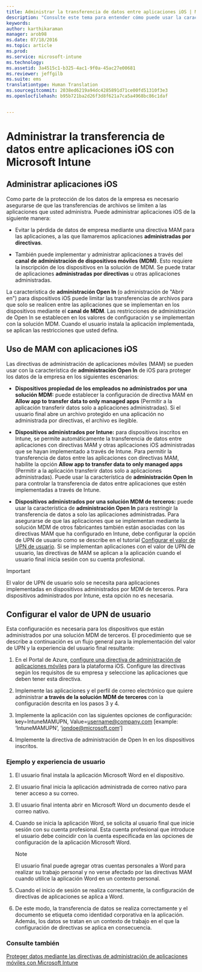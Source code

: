 ```yaml
---
title: Administrar la transferencia de datos entre aplicaciones iOS | Microsoft Intune
description: "Consulte este tema para entender cómo puede usar la característica Open In de iOS y las directivas de administración de aplicaciones móviles para administrar las transferencias de datos entre aplicaciones."
keywords: 
author: karthikaraman
manager: arob98
ms.date: 07/18/2016
ms.topic: article
ms.prod: 
ms.service: microsoft-intune
ms.technology: 
ms.assetid: 3a4515c1-b325-4ac1-9f0a-45ac27e00681
ms.reviewer: jeffgilb
ms.suite: ems
translationtype: Human Translation
ms.sourcegitcommit: 2038ed6219a94dc4285891d71ce00fd51310f3e3
ms.openlocfilehash: b95b721ba2d26f3d8f621a7ca5a4968bc86c1daf


---
```


# Administrar la transferencia de datos entre aplicaciones iOS con Microsoft Intune
## Administrar aplicaciones iOS
Como parte de la protección de los datos de la empresa es necesario asegurarse de que las transferencias de archivos se limiten a las aplicaciones que usted administra.  Puede administrar aplicaciones iOS de la siguiente manera:

-   Evitar la pérdida de datos de empresa mediante una directiva MAM para las aplicaciones, a las que llamaremos aplicaciones **administradas por directivas**.

-   También puede implementar y administrar aplicaciones a través del **canal de administración de dispositivos móviles (MDM)**.  Esto requiere la inscripción de los dispositivos en la solución de MDM. Se puede tratar de aplicaciones **administradas por directivas** u otras aplicaciones administradas.

La característica de **administración Open In** (o administración de "Abrir en") para dispositivos iOS puede limitar las transferencias de archivos para que solo se realicen entre las aplicaciones que se implementan en los dispositivos mediante el **canal de MDM**. Las restricciones de administración de Open In se establecen en los valores de configuración y se implementan con la solución MDM.  Cuando el usuario instala la aplicación implementada, se aplican las restricciones que usted defina.
##  Uso de MAM con aplicaciones iOS
Las directivas de administración de aplicaciones móviles (MAM) se pueden usar con la característica de **administración Open In** de iOS para proteger los datos de la empresa en los siguientes escenarios:

-   **Dispositivos propiedad de los empleados no administrados por una solución MDM:** puede establecer la configuración de directiva MAM en **Allow app to transfer data to only managed apps** (Permitir a la aplicación transferir datos solo a aplicaciones administradas). Si el usuario final abre un archivo protegido en una aplicación no administrada por directivas, el archivo es ilegible.

-   **Dispositivos administrados por Intune:** para dispositivos inscritos en Intune, se permite automáticamente la transferencia de datos entre aplicaciones con directivas MAM y otras aplicaciones iOS administradas que se hayan implementado a través de Intune. Para permitir la transferencia de datos entre las aplicaciones con directivas MAM, habilite la opción **Allow app to transfer data to only managed apps** (Permitir a la aplicación transferir datos solo a aplicaciones administradas). Puede usar la característica de **administración Open In** para controlar la transferencia de datos entre aplicaciones que estén implementadas a través de Intune.   

-   **Dispositivos administrados por una solución MDM de terceros:** puede usar la característica de **administración Open In** para restringir la transferencia de datos a solo las aplicaciones administradas.
Para asegurarse de que las aplicaciones que se implementan mediante la solución MDM de otros fabricantes también están asociadas con las directivas MAM que ha configurado en Intune, debe configurar la opción de UPN de usuario como se describe en el tutorial [Configurar el valor de UPN de usuario](#configure-user-upn-setting).  Si se implementan aplicaciones con el valor de UPN de usuario, las directivas de MAM se aplican a la aplicación cuando el usuario final inicia sesión con su cuenta profesional.

> [!IMPORTANT]
> El valor de UPN de usuario solo se necesita para aplicaciones implementadas en dispositivos administrados por MDM de terceros.  Para dispositivos administrados por Intune, esta opción no es necesaria.

## Configurar el valor de UPN de usuario
Esta configuración es necesaria para los dispositivos que están administrados por una solución MDM de terceros. El procedimiento que se describe a continuación es un flujo general para la implementación del valor de UPN y la experiencia del usuario final resultante:


1.  En el Portal de Azure, [configure una directiva de administración de aplicaciones móviles](create-and-deploy-mobile-app-management-policies-with-microsoft-intune.md) para la plataforma iOS. Configure las directivas según los requisitos de su empresa y seleccione las aplicaciones que deben tener esta directiva.

2.  Implemente las aplicaciones y el perfil de correo electrónico que quiere administrar **a través de la solución MDM de terceros** con la configuración descrita en los pasos 3 y 4.

3.  Implemente la aplicación con las siguientes opciones de configuración: key=IntuneMAMUPN, Value=<username@company.com> [example: ‘IntuneMAMUPN’, ‘jondoe@microsoft.com’]

4.  Implemente la directiva de administración de Open In en los dispositivos inscritos.

### Ejemplo y experiencia de usuario

1.  El usuario final instala la aplicación Microsoft Word en el dispositivo.

2.  El usuario final inicia la aplicación administrada de correo nativo para tener acceso a su correo.

3.  El usuario final intenta abrir en Microsoft Word un documento desde el correo nativo.

4.  Cuando se inicia la aplicación Word, se solicita al usuario final que inicie sesión con su cuenta profesional.  Esta cuenta profesional que introduce el usuario debe coincidir con la cuenta especificada en las opciones de configuración de la aplicación Microsoft Word.

    > [!NOTE]
    > El usuario final puede agregar otras cuentas personales a Word para realizar su trabajo personal y no verse afectado por las directivas MAM cuando utilice la aplicación Word en un contexto personal.

5.  Cuando el inicio de sesión se realiza correctamente, la configuración de directivas de aplicaciones se aplica a Word.

6.  De este modo, la transferencia de datos se realiza correctamente y el documento se etiqueta como identidad corporativa en la aplicación. Además, los datos se tratan en un contexto de trabajo en el que la configuración de directivas se aplica en consecuencia.

### Consulte también
[Proteger datos mediante las directivas de administración de aplicaciones móviles con Microsoft Intune](protect-app-data-using-mobile-app-management-policies-with-microsoft-intune.md)



<!--HONumber=Jul16_HO4-->


